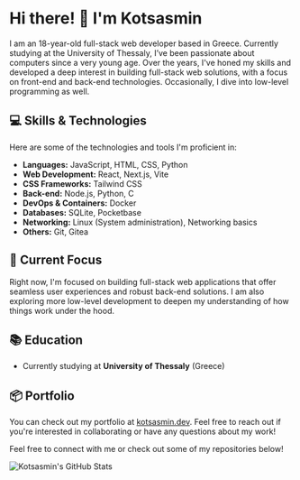 # Hi there! 👋 I'm Kotsasmin

I am an 18-year-old full-stack web developer based in Greece. Currently studying at the University of Thessaly, I’ve been passionate about computers since a very young age. Over the years, I've honed my skills and developed a deep interest in building full-stack web solutions, with a focus on front-end and back-end technologies. Occasionally, I dive into low-level programming as well.

## 💻 Skills & Technologies

Here are some of the technologies and tools I'm proficient in:

- **Languages:** JavaScript, HTML, CSS, Python
- **Web Development:** React, Next.js, Vite
- **CSS Frameworks:** Tailwind CSS
- **Back-end:** Node.js, Python, C
- **DevOps & Containers:** Docker
- **Databases:** SQLite, Pocketbase
- **Networking:** Linux (System administration), Networking basics
- **Others:** Git, Gitea

## 🌱 Current Focus

Right now, I'm focused on building full-stack web applications that offer seamless user experiences and robust back-end solutions. I am also exploring more low-level development to deepen my understanding of how things work under the hood.

## 📚 Education

- Currently studying at **University of Thessaly** (Greece)

## 📦 Portfolio

You can check out my portfolio at [kotsasmin.dev](https://kotsasmin.dev). Feel free to reach out if you're interested in collaborating or have any questions about my work!


Feel free to connect with me or check out some of my repositories below!

<!-- GitHub stats -->
![Kotsasmin's GitHub Stats](https://github-readme-stats.vercel.app/api?username=kotsasmin&show_icons=true&hide_title=true&count_private=true&hide=prs)
